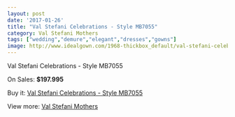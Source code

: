 ```yaml
---
layout: post
date: '2017-01-26'
title: "Val Stefani Celebrations - Style MB7055"
category: Val Stefani Mothers
tags: ["wedding","demure","elegant","dresses","gowns"]
image: http://www.idealgown.com/1968-thickbox_default/val-stefani-celebrations-style-mb7055.jpg
---
```

Val Stefani Celebrations - Style MB7055

On Sales: **$197.995**
<a href="https://www.idealgown.com/en/val-stefani-mothers/944-val-stefani-celebrations-style-mb7055.html"><amp-img layout="responsive" width="600" height="600" src="//www.idealgown.com/1968-thickbox_default/val-stefani-celebrations-style-mb7055.jpg" alt="Val Stefani Celebrations - Style MB7055 0" /></a>
<a href="https://www.idealgown.com/en/val-stefani-mothers/944-val-stefani-celebrations-style-mb7055.html"><amp-img layout="responsive" width="600" height="600" src="//www.idealgown.com/1969-thickbox_default/val-stefani-celebrations-style-mb7055.jpg" alt="Val Stefani Celebrations - Style MB7055 1" /></a>

Buy it: [Val Stefani Celebrations - Style MB7055](https://www.idealgown.com/en/val-stefani-mothers/944-val-stefani-celebrations-style-mb7055.html "Val Stefani Celebrations - Style MB7055")

View more: [Val Stefani Mothers](https://www.idealgown.com/en/12-val-stefani-mothers "Val Stefani Mothers")